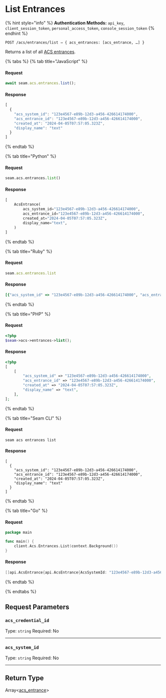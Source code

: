 # List Entrances

{% hint style="info" %}
**Authentication Methods:** `api_key`, `client_session_token`, `personal_access_token`, `console_session_token`
{% endhint %}

```
POST /acs/entrances/list ⇒ { acs_entrances: [acs_entrance, …] }
```

Returns a list of all [ACS entrances](../../../capability-guides/access-systems/retrieving-entrance-details.md).

{% tabs %}
{% tab title="JavaScript" %}
#### Request

```javascript
await seam.acs.entrances.list();
```

#### Response

```javascript
[
  {
    "acs_system_id": "123e4567-e89b-12d3-a456-426614174000",
    "acs_entrance_id": "123e4567-e89b-12d3-a456-426614174000",
    "created_at": "2024-04-05T07:57:05.323Z",
    "display_name": "text"
  }
]
```
{% endtab %}

{% tab title="Python" %}
#### Request

```python
seam.acs.entrances.list()
```

#### Response

```python
[
    AcsEntrance(
        acs_system_id="123e4567-e89b-12d3-a456-426614174000",
        acs_entrance_id="123e4567-e89b-12d3-a456-426614174000",
        created_at="2024-04-05T07:57:05.323Z",
        display_name="text",
    )
]
```
{% endtab %}

{% tab title="Ruby" %}
#### Request

```ruby
seam.acs.entrances.list
```

#### Response

```ruby
[{"acs_system_id" => "123e4567-e89b-12d3-a456-426614174000", "acs_entrance_id" => "123e4567-e89b-12d3-a456-426614174000", "created_at" => "2024-04-05T07:57:05.323Z", "display_name" => "text"}]
```
{% endtab %}

{% tab title="PHP" %}
#### Request

```php
<?php
$seam->acs->entrances->list();
```

#### Response

```php
<?php
[
    [
        "acs_system_id" => "123e4567-e89b-12d3-a456-426614174000",
        "acs_entrance_id" => "123e4567-e89b-12d3-a456-426614174000",
        "created_at" => "2024-04-05T07:57:05.323Z",
        "display_name" => "text",
    ],
];
```
{% endtab %}

{% tab title="Seam CLI" %}
#### Request

```seam_cli
seam acs entrances list
```

#### Response

```seam_cli
[
  {
    "acs_system_id": "123e4567-e89b-12d3-a456-426614174000",
    "acs_entrance_id": "123e4567-e89b-12d3-a456-426614174000",
    "created_at": "2024-04-05T07:57:05.323Z",
    "display_name": "text"
  }
]
```
{% endtab %}

{% tab title="Go" %}
#### Request

```go
package main

func main() {
	client.Acs.Entrances.List(context.Background())
}
```

#### Response

```go
[]api.AcsEntrance{api.AcsEntrance{AcsSystemId: "123e4567-e89b-12d3-a456-426614174000", AcsEntranceId: "123e4567-e89b-12d3-a456-426614174000", CreatedAt: "2024-04-05T07:57:05.323Z", DisplayName: "text"}}
```
{% endtab %}

{% endtabs %}

## Request Parameters

### `acs_credential_id`

Type: `string`
Required: No



***

### `acs_system_id`

Type: `string`
Required: No



***

## Return Type

Array<[acs\_entrance](./)>
